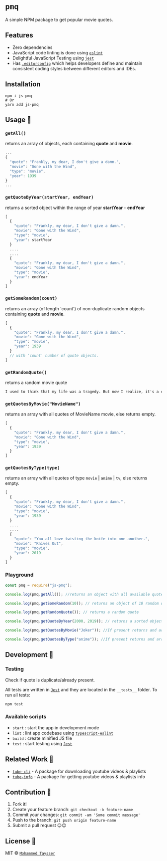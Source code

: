 # `pmq`

A simple NPM package to get popular movie quotes.

## Features

- Zero dependencies
- JavaScript code linting is done using [`eslint`](https://www.npmjs.com/package/eslint)
- Delightful JavaScript Testing using [`jest`](https://www.npmjs.com/package/jest)
- Has [`.editorconfig`](https://editorconfig.org/) which helps developers define and maintain consistent coding styles between different editors and IDEs.

## Installation

```shell
npm i js-pmq
# Or
yarn add js-pmq
```

## Usage 🚀

### `getAll()`

returns an array of objects, each containing **quote** and **movie**.

```js
...
{
  "quote": "Frankly, my dear, I don't give a damn.",
  "movie": "Gone with the Wind",
  "type": "movie",
  "year": 1939
}
...
```

### `getQuoteByYear(startYear, endYear)`

returns a sorted object within the range of year **startYear** - **endYear**

```js
[
  {
    "quote": "Frankly, my dear, I don't give a damn.",
    "movie": "Gone with the Wind",
    "type": "movie",
    "year": startYear
  }
  ....
  ....
  {
    "quote": "Frankly, my dear, I don't give a damn.",
    "movie": "Gone with the Wind",
    "type": "movie",
    "year": endYear
  }
]
```

### `getSomeRandom(count)`

returns an array (of length 'count') of non-duplicate random objects containing **quote** and **movie**.

```js
[
  {
    "quote": "Frankly, my dear, I don't give a damn.",
    "movie": "Gone with the Wind",
    "type": "movie",
    "year": 1939
  }
  // with 'count' number of quote objects.
]
```

### `getRandomQuote()`

returns a random movie quote

```txt
I used to think that my life was a tragedy. But now I realize, it's a comedy.
```

### `getQuotesByMovie("MovieName")`

returns an array with all quotes of MovieName movie, else returns empty.

```js
[
  {
    "quote": "Frankly, my dear, I don't give a damn.",
    "movie": "Gone with the Wind",
    "type": "movie",
    "year": 1939
  }
]
```

### `getQuotesByType(type)`

returns an array with all quotes of type `movie` | `anime` | `tv`, else returns empty.

```js
[
  {
    "quote": "Frankly, my dear, I don't give a damn.",
    "movie": "Gone with the Wind",
    "type": "movie",
    "year": 1939
  }
  ....
  ....
  {
    "quote": "You all love twisting the knife into one another.",
    "movie": "Knives Out",
    "type": "movie",
    "year": 2019
  }
]
```

### Playground

```js
const pmq = require("js-pmq");

console.log(pmq.getAll()); //returns an object with all available quotes.

console.log(pmq.getSomeRandom(10)); // returns an object of 10 random quotes.

console.log(pmq.getRandomQuote()); // returns a random quote

console.log(pmq.getQuoteByYear(2000, 2019)); // returns a sorted object within the range of year 2000-2019

console.log(pmq.getQuotesByMovie("Joker")); //If present returns and array with all quotes of joker movie, else returns empty.

console.log(pmq.getQuotesByType("anime")); //If present returns and array with all quotes of type anime, else returns empty.
```

## Development 🚀

### Testing

Check if quote is duplicate/already present.

All tests are written in [`Jest`](https://jestjs.io/) and they are located in the `__tests__` folder. To run all tests:

```bash
npm test
```

### Available scripts

- `start` : start the app in development mode
- `lint` : lint app codebase using [`typescript-eslint`](https://typescript-eslint.io/)
- `build` : create minified JS file
- `test` : start testing using [`Jest`](https://jestjs.io/)

## Related Work 🌠

- [`tube-cli`](https://github.com/mohammed-Taysser/tube-cli) - A package for downloading youtube videos & playlists
- [`tube-info`](https://github.com/mohammed-Taysser/tube-info) - A package for getting youtube videos & playlists info

## Contribution 🤝

1. Fork it!
2. Create your feature branch: `git checkout -b feature-name`
3. Commit your changes: `git commit -am 'Some commit message'`
4. Push to the branch: `git push origin feature-name`
5. Submit a pull request 😉😉

## License 📜

MIT © [`Mohammed Taysser`](https://github.com/mohammed-Taysser/)
